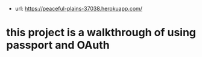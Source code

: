 * url: https://peaceful-plains-37038.herokuapp.com/


# this project is a walkthrough of using passport and OAuth
